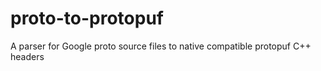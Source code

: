 # proto-to-protopuf
A parser for Google proto source files to native compatible protopuf C++ headers 
